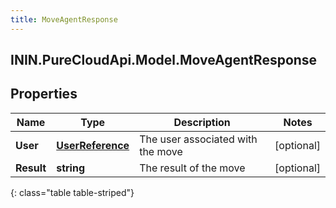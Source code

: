 ```yaml
---
title: MoveAgentResponse
---
```

## ININ.PureCloudApi.Model.MoveAgentResponse

## Properties

|Name | Type | Description | Notes|
|------------ | ------------- | ------------- | -------------|
| **User** | [**UserReference**](UserReference.html) | The user associated with the move | [optional] |
| **Result** | **string** | The result of the move | [optional] |
{: class="table table-striped"}


